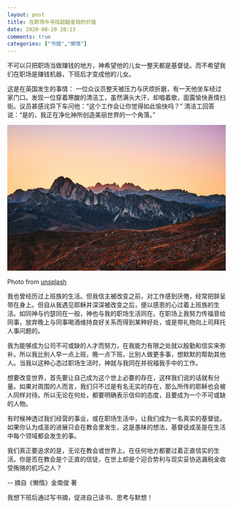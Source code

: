 ```yaml
---
layout: post
title: 在职场中寻找超越金钱的价值
date: 2020-08-20 20:13
comments: true
categories: ["书摘","懒惰"]
---
```


不可以只把职场当做赚钱的地方，神希望他的儿女一整天都是基督徒。而不希望我们在职场是赚钱机器，下班后才变成他的儿女。

这是在英国发生的事情： 一位众议员整天被压力与厌烦折磨，有一天他坐车经过家门口。发现一位穿着寒酸的清洁工，虽然满头大汗，却唱着歌，面露愉快表情扫街。议员甚感诧异下车问他：“这个工作会让你觉得如此愉快吗？” 清洁工回答说：“是的，我正在净化神所创造美丽世界的一个角落。”

![Mountain ](/static/images/lazy-book/high-than-money/mountain.jpeg)

Photo from [unsplash](https://unsplash.com/photos/8Nql6oVT_1A)

我也曾经历过上班族的生活。但我信主被改变之前，对工作感到厌倦，经常把辞呈带在身上。但自从我遇见耶稣并深深被改变之后，便以感恩的心过着上班族的生活。如同神与约瑟同在一般，神也与我的职场生活同在。在职场上我努力传福音给同事，放弃晚上与同事喝酒维持良好关系而得到某种好处，或是带礼物向上司拜托人事问题的。

我为能够成为公司不可或缺的人才而努力，在我能力有限之处就以殷勤和信实来弥补。所以我比别人早一点上班，晚一点下班，比别人做更多事，想默默的帮助其他人。当我以这种心态过职场生活时，神就与我同在并祝福我手中的工作。

想要改变世界，首先要让自己成为这个世上必要的存在，这样我们说的话就有分量。如果对周围的人而言，我们只不过是有名无实的存在，那么所传的耶稣也会被人同样对待。所以无论在何处，都要明确表示信仰的态度，且要成为一个不可或缺的人物。

有时候神透过我们经营的事业，或在职场生活中，让我们成为一名真实的基督徒。如果你认为成圣的进展只会在教会里发生，这是愚昧的想法，基督徒成圣是在生活中每个领域都会发生的事。

我们真正要追求的是，无论在教会或世界上。在任何地方都要过着正直信实的生活。你是否在教会是个正直的信徒，在世上却是个迎合势利与现实妥协逃漏税金收受贿赂的机巧之人​？

-- 摘自《懒惰》金南俊 著


我想下班后通过写书摘，促进自己读书、思考与默想！



